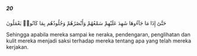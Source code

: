 ##### 20

<span class="ayah">حَتَّىٰٓ إِذَا مَا جَآءُوهَا شَهِدَ عَلَيْهِمْ سَمْعُهُمْ وَأَبْصَٰرُهُمْ وَجُلُودُهُم بِمَا كَانُوا۟ يَعْمَلُونَ</span>

<span class="ayah_translation">Sehingga apabila mereka sampai ke neraka, pendengaran, penglihatan dan kulit mereka menjadi saksi terhadap mereka tentang apa yang telah mereka kerjakan.</span>
